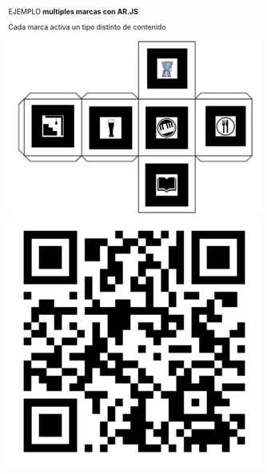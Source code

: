
EJEMPLO **multiples marcas con AR.JS**


Cada marca activa un tipo distinto de contenido 

![Marca](Dado_webvr.png)
![QR](qr-code-webvr.png)

